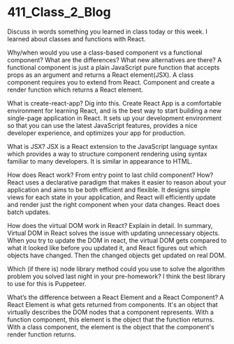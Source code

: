 # 411_Class_2_Blog
Discuss in words something you learned in class today or this week.
  I learned about classes and functions with React.
  
Why/when would you use a class-based component vs a functional component? What are the differences? What new alternatives are there?
  A functional component is just a plain JavaScript pure function that accepts props as an argument and returns a React element(JSX).	A class component requires you to extend from React. Component and create a render function which returns a React element.

What is create-react-app? Dig into this.
  Create React App is a comfortable environment for learning React, and is the best way to start building a new single-page application in React. It sets up your development environment so that you can use the latest JavaScript features, provides a nice developer experience, and optimizes your app for production.

What is JSX?
  JSX is a React extension to the JavaScript language syntax which provides a way to structure component rendering using syntax familiar to many developers. It is similar in appearance to HTML. 

How does React work? From entry point to last child component? How?
  React uses a declarative paradigm that makes it easier to reason about your application and aims to be both efficient and flexible. It designs simple views for each state in your application, and React will efficiently update and render just the right component when your data changes. React does batch updates.

How does the virtual DOM work in React? Explain in detail.
  In summary, Virtual DOM in React solves the issue with updating unnecessary objects. When you try to update the DOM in react, the virtual DOM gets compared to what it looked like before you updated it, and React figures out which objects have changed. Then the changed objects get updated on real DOM.

Which (if there is) node library method could you use to solve the algorithm problem you solved last night in your pre-homework?
  I think the best library to use for this is Puppeteer.

What’s the difference between a React Element and a React Component?
  A React Element is what gets returned from components. It's an object that virtually describes the DOM nodes that a component represents. With a function component, this element is the object that the function returns. With a class component, the element is the object that the component's render function returns.
